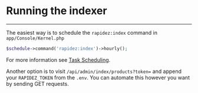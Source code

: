 # Running the indexer

---

The easiest way is to schedule the `rapidez:index` command in `app/Console/Kernel.php`
```php
$schedule->command('rapidez:index')->hourly();
```
For more information see [Task Scheduling](https://laravel.com/docs/master/scheduling).

Another option is to visit `/api/admin/index/products?token=` and append your `RAPIDEZ_TOKEN` from the `.env`. You can automate this however you want by sending GET requests.
